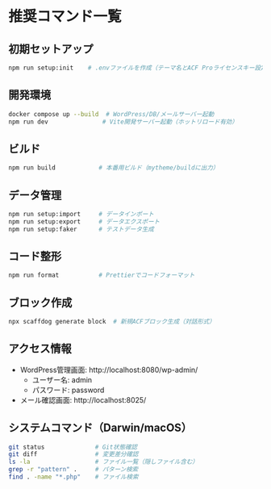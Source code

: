 # 推奨コマンド一覧

## 初期セットアップ
```bash
npm run setup:init    # .envファイルを作成（テーマ名とACF Proライセンスキー設定）
```

## 開発環境
```bash
docker compose up --build  # WordPress/DB/メールサーバー起動
npm run dev               # Vite開発サーバー起動（ホットリロード有効）
```

## ビルド
```bash
npm run build            # 本番用ビルド（mytheme/buildに出力）
```

## データ管理
```bash
npm run setup:import     # データインポート
npm run setup:export     # データエクスポート
npm run setup:faker      # テストデータ生成
```

## コード整形
```bash
npm run format           # Prettierでコードフォーマット
```

## ブロック作成
```bash
npx scaffdog generate block  # 新規ACFブロック生成（対話形式）
```

## アクセス情報
- WordPress管理画面: http://localhost:8080/wp-admin/
  - ユーザー名: admin
  - パスワード: password
- メール確認画面: http://localhost:8025/

## システムコマンド（Darwin/macOS）
```bash
git status              # Git状態確認
git diff                # 変更差分確認
ls -la                  # ファイル一覧（隠しファイル含む）
grep -r "pattern" .     # パターン検索
find . -name "*.php"    # ファイル検索
```